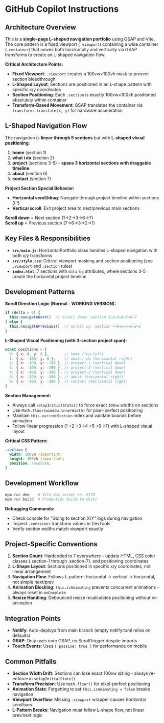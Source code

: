 # GitHub Copilot Instructions

## Architecture Overview

This is a **single-page L-shaped navigation portfolio** using GSAP and Vite. The core pattern is a fixed viewport (`.viewport`) containing a wide container (`.container`) that moves both horizontally and vertically via GSAP transforms to create an L-shaped navigation flow.

**Critical Architecture Points:**
- **Fixed Viewport**: `.viewport` creates a 100vw×100vh mask to prevent section bleedthrough
- **L-Shaped Layout**: Sections are positioned in an L-shape pattern with specific x/y coordinates
- **Section Positioning**: Each `.section` is exactly 100vw×100vh positioned absolutely within container
- **Transform-Based Movement**: GSAP translates the container via `transform: translate(x, y)` for hardware acceleration

## L-Shaped Navigation Flow

The navigation is **linear through 5 sections** but with **L-shaped visual positioning**:
1. **home** (section 1)
2. **what i do** (section 2) 
3. **project** (sections 3-5) - **spans 3 horizontal sections with draggable timeline**
4. **about** (section 6)
5. **contact** (section 7)

**Project Section Special Behavior:**
- **Horizontal scroll/drag**: Navigate through project timeline within sections 3-5
- **Vertical scroll**: Exit project area to next/previous main sections

**Scroll down** = Next section (1→2→3→6→7)  
**Scroll up** = Previous section (7→6→3→2→1)

## Key Files & Responsibilities

- **`src/main.js`**: HorizontalPortfolio class handles L-shaped navigation with both x/y transforms
- **`src/style.css`**: Critical viewport masking and section positioning (see `.viewport` and `.section` rules)
- **`index.html`**: 7 sections with `data-bg` attributes, where sections 3-5 create the horizontal project timeline

## Development Patterns

**Scroll Direction Logic (Normal - WORKING VERSION):**
```js
if (delta > 0) {
  this.navigateNext()  // Scroll down: section 1→2→3→4→5→6→7
} else {
  this.navigatePrevious()  // Scroll up: section 7→6→5→4→3→2→1
}
```

**L-Shaped Visual Positioning (with 3-section project span):**
```js
const positions = {
  0: { x: 0, y: 0 },       // home (top-left)
  1: { x: -100, y: 0 },    // what-i-do (horizontal right)
  2: { x: -100, y: -100 }, // project-1 (vertical down)
  3: { x: -100, y: -200 }, // project-2 (vertical down) 
  4: { x: -100, y: -300 }, // project-3 (vertical down)
  5: { x: -200, y: -300 }, // about (horizontal right)
  6: { x: -300, y: -300 }  // contact (horizontal right)
}
```

**Section Management:**
- Always call `setupInitialState()` to force exact `100vw` widths on sections
- Use `Math.floor(window.innerWidth)` for pixel-perfect positioning
- Maintain `this.currentSection` index and validate bounds before animation
- Follow linear progression (1→2→3→4→5→6→7) with L-shaped visual layout

**Critical CSS Pattern:**
```css
.section {
  width: 100vw !important;
  height: 100vh !important;
  position: absolute;
}
```

## Development Workflow

```bash
npm run dev    # Vite dev server on :5173
npm run build  # Production build to dist/
```

**Debugging Commands:**
- Check console for "Going to section X/Y" logs during navigation
- Inspect `.container` transform values in DevTools
- Verify section widths match viewport exactly

## Project-Specific Conventions

1. **Section Count**: Hardcoded to 7 everywhere - update HTML, CSS color classes (.section-1 through .section-7), and positioning coordinates
2. **L-Shape Layout**: Sections positioned in specific x/y coordinates, not linear arrangement
3. **Navigation Flow**: Follows L-pattern: horizontal → vertical → horizontal, not simple next/prev
4. **Animation Blocking**: `this.isAnimating` prevents concurrent animations - always reset in `onComplete`
5. **Resize Handling**: Debounced resize recalculates positioning without re-animation

## Integration Points

- **Netlify**: Auto-deploys from main branch (empty netlify.toml relies on defaults)
- **GSAP**: Only uses core GSAP, no ScrollTrigger despite imports
- **Touch Events**: Uses `{ passive: true }` for performance on mobile

## Common Pitfalls

- **Section Width Drift**: Sections can lose exact 100vw sizing - always re-enforce in `setupInitialState()`
- **Transform Precision**: Use `Math.floor()` for pixel-perfect positioning
- **Animation State**: Forgetting to set `this.isAnimating = false` breaks navigation
- **Viewport Overflow**: Missing `.viewport` wrapper causes horizontal scrollbars
- **L-Pattern Breaks**: Navigation must follow L-shape flow, not linear prev/next logic
